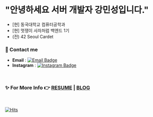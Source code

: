 # "안녕하세요 서버 개발자 강민성입니다."
- [현] 동국대학교 컴퓨터공학과
- [현] 멋쟁이 사자처럼 백엔드 1기
- (전) 42 Seoul Cardet
 
 ### 📨 Contact me
- **Email** : [![Email Badge](https://img.shields.io/badge/Email-d14836?style=flat-square&logo=Gmail&logoColor=white&link=mailto:kdsvip5@naver.com)](mailto:kdsvip5@naver.com)
- **Instagram** : [![Instagram Badge](https://img.shields.io/badge/Instagram-BE1C71?style=flat-square&logo=Instagram&logoColor=white&link=https://www.instagram.com/minnseong98/)](https://www.instagram.com/minnseong98/)

</br>

### ✨ For More Info 👉 [RESUME](https://glistening-drifter-920.notion.site/ec992daa237c45519289a82a2db08287) | [BLOG](https://velog.io/@minnseong) 
     
</br>

[![Hits](https://hits.seeyoufarm.com/api/count/incr/badge.svg?url=https%3A%2F%2Fgithub.com%2Fminnseong%2Fhit-counter&count_bg=%23000000&title_bg=%23333030&icon=discord.svg&icon_color=%23FFFFFF&title=hits&edge_flat=false)](https://hits.seeyoufarm.com)
